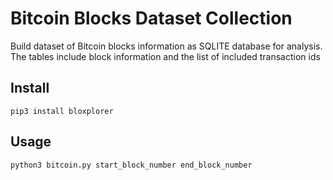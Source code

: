 # Bitcoin Blocks Dataset Collection 

Build dataset of Bitcoin blocks information as SQLITE database for analysis. 
The tables include block information and the list of included transaction ids

## Install 

```
pip3 install bloxplorer
```

## Usage

```
python3 bitcoin.py start_block_number end_block_number
```
